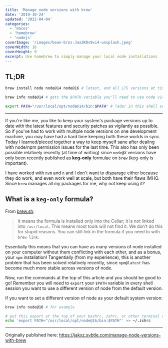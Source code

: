 ```yaml
---
title: 'Manage node versions with brew'
date: '2019-10-24'
updated: '2022-04-04'
categories:
  - 'macos'
  - 'homebrew'
  - 'nodejs'
coverImage: '/images/bean-bros-Jaa3KDv9xi4-unsplash.jpeg'
coverWidth: 16
coverHeight: 9
excerpt: Use homebrew to simply manage your local node installations
---
```


<script>
  import Callout from "$lib/components/Callout.svelte";
</script>

## TL;DR

```bash
brew install node node@14 node@16 # latest, and all LTS versions at time of writing

brew info node@14 # gets the $PATH variable you'll need to use node v14. You will only need the following line:

export PATH="/usr/local/opt/node@14/bin:$PATH" # Tada! In this shell session only, node v14 is the executable that will be used first!
```

---

If you're like me, you like to keep your system's package versions up to date with the latest features and security patches as vigilantly as possible.
So if you've had to work with multiple node versions on one development machine, you may have had a hard time keeping both these worlds in sync.
Today I learned/pieced together a way to keep myself sane after dealing with node/npm permission issues for the last time.
This also has only been possible relatively recently (at time of writing) since `node@X` versions have only been recently published as **keg-only** formulae on `brew` (keg-only is important).

I have worked with [`nvm`](https://github.com/creationix/nvm) and [`n`](https://npm.im/n) and I don't want to disparage either because they do work, and even work well at scale, but both have their flaws IMHO.
Since `brew` manages all my packages for me, why not keep using it?

## What is a `keg-only` formula?

From [brew.sh](https://docs.brew.sh/FAQ#what-does-keg-only-mean):

> It means the formula is installed only into the Cellar; it is not linked into <code>/usr/local</code>. This means most tools will not find it. We don’t do this for stupid reasons. You can still link in the formula if you need to with <code>brew link</code>.

Essentially this means that you can have as many versions of node installed on your computer without them conflicting with each other, and as a bonus, your `npm` installation!
Tangentially (from my experience), this is another problem that has been solved relatively recently, since `npm@latest` has become much more stable across versions of node.

<Callout>
Now, run the commands at the top of this article and you should be good to go!
Remember you will need to <code>export</code> your <code>$PATH</code> variable in every shell session you want to use a different version of node from the default version.
</Callout>

If you want to set a different version of node as your default system version:

```bash
brew info node@16 # for example

# put this export at the top of your bashrc, zshrc, or other terminal config to get the default version you want
echo 'export PATH="/usr/local/opt/node@16/bin:$PATH"' >> ~/.zshrc
```

---

Originally published here: https://jakxz.svbtle.com/manage-node-versions-with-brew
